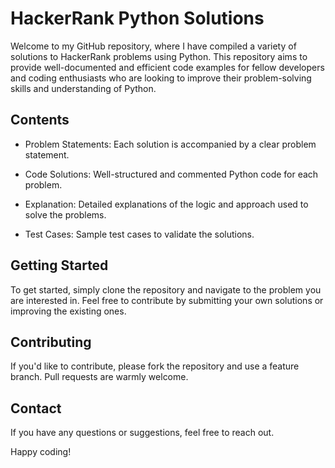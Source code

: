 # HackerRank Python Solutions #


Welcome to my GitHub repository, where I have compiled a variety of solutions to HackerRank problems using Python. This repository aims to provide well-documented and efficient code examples for fellow developers and coding enthusiasts who are looking to improve their problem-solving skills and understanding of Python.

## Contents ##

- Problem Statements: Each solution is accompanied by a clear problem statement.

- Code Solutions: Well-structured and commented Python code for each problem.

- Explanation: Detailed explanations of the logic and approach used to solve the problems.

- Test Cases: Sample test cases to validate the solutions.

## Getting Started ##

To get started, simply clone the repository and navigate to the problem you are interested in. Feel free to contribute by submitting your own solutions or improving the existing ones.

## Contributing ##

If you'd like to contribute, please fork the repository and use a feature branch. Pull requests are warmly welcome.

## Contact ##

If you have any questions or suggestions, feel free to reach out.

Happy coding!
